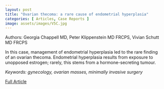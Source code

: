 ```yaml
---
layout: post
title: "Ovarian thecoma: a rare cause of endometrial hyperplasia"
categories: [ Articles, Case Reports ]
image: assets/images/V5C.jpg
---
```


Authors: Georgia Chappell MD, Peter Klippenstein MD FRCPS, Vivian Schutt MD FRCPS

In this case, management of endometrial hyperplasia led to the rare finding of an ovarian thecoma. Endometrial hyperplasia results from exposure to unopposed estrogen; rarely, this stems from a hormone-secreting tumour.

_Keywords: gynecology, ovarian masses, minimally invasive surgery_

[Full Article](/assets/documents/V5I1/V5I1A1.pdf)

